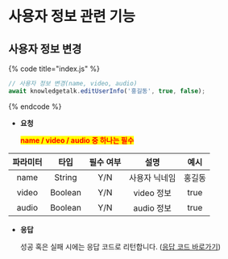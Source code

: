 # 사용자 정보 관련 기능
 
## 사용자 정보 변경

{% code title="index.js" %}
```javascript
// 사용자 정보 변경(name, video, audio)
await knowledgetalk.editUserInfo('홍길동', true, false);
```
{% endcode %}

- **요청**

  <mark style="color:red;">**name / video / audio 중 하나는 필수**</mark>

| <center>**파라미터**</center> | <center>**타입**</center> | <center>**필수 여부**</center> |   <center>**설명**</center>   |   <center>**예시**</center>   |
|:-:|:-:|:-:|:-:|:-:|
|              name             |          String           |               Y/N              |         사용자 닉네임         |              홍길동             |
|             video             |          Boolean          |               Y/N              |          video 정보           |               true             |
|             audio             |          Boolean          |               Y/N              |          audio 정보           |               true             |

- **응답**

  성공 혹은 실패 시에는 응답 코드로 리턴합니다. ([응답 코드 바로가기](code.md))